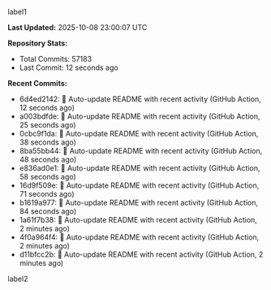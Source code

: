 
label1 
<!-- ACTIVITY_START -->
**Last Updated:** 2025-10-08 23:00:07 UTC

**Repository Stats:**
- Total Commits: 57183
- Last Commit: 12 seconds ago

**Recent Commits:**
- 6d4ed2142: 🤖 Auto-update README with recent activity (GitHub Action, 12 seconds ago)
- a003bdfde: 🤖 Auto-update README with recent activity (GitHub Action, 25 seconds ago)
- 0cbc9f1da: 🤖 Auto-update README with recent activity (GitHub Action, 38 seconds ago)
- 8ba55bb44: 🤖 Auto-update README with recent activity (GitHub Action, 48 seconds ago)
- e836ad0e1: 🤖 Auto-update README with recent activity (GitHub Action, 58 seconds ago)
- 16d9f509e: 🤖 Auto-update README with recent activity (GitHub Action, 71 seconds ago)
- b1619a977: 🤖 Auto-update README with recent activity (GitHub Action, 84 seconds ago)
- 1a61f7b38: 🤖 Auto-update README with recent activity (GitHub Action, 2 minutes ago)
- 4f0a964f4: 🤖 Auto-update README with recent activity (GitHub Action, 2 minutes ago)
- d11bfcc2b: 🤖 Auto-update README with recent activity (GitHub Action, 2 minutes ago)
<!-- ACTIVITY_END -->

label2
